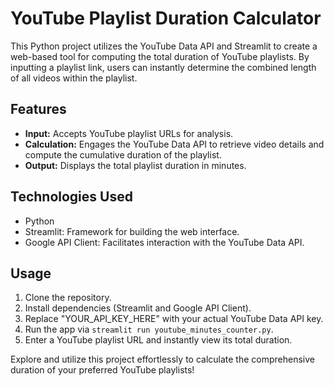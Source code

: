 # YouTube Playlist Duration Calculator

This Python project utilizes the YouTube Data API and Streamlit to create a web-based tool for computing the total duration of YouTube playlists. By inputting a playlist link, users can instantly determine the combined length of all videos within the playlist.

## Features

- **Input:** Accepts YouTube playlist URLs for analysis.
- **Calculation:** Engages the YouTube Data API to retrieve video details and compute the cumulative duration of the playlist.
- **Output:** Displays the total playlist duration in minutes.

## Technologies Used

- Python
- Streamlit: Framework for building the web interface.
- Google API Client: Facilitates interaction with the YouTube Data API.

## Usage

1. Clone the repository.
2. Install dependencies (Streamlit and Google API Client).
3. Replace "YOUR_API_KEY_HERE" with your actual YouTube Data API key.
4. Run the app via `streamlit run youtube_minutes_counter.py`.
5. Enter a YouTube playlist URL and instantly view its total duration.

Explore and utilize this project effortlessly to calculate the comprehensive duration of your preferred YouTube playlists!
